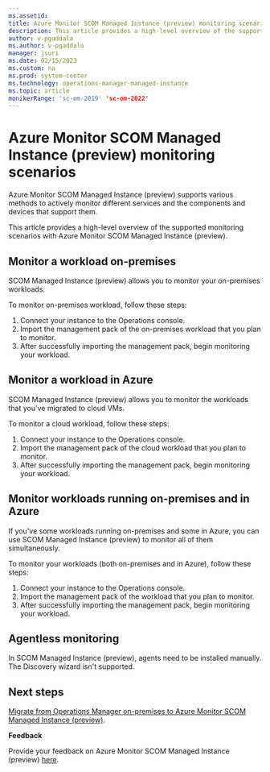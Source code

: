 ```yaml
---
ms.assetid: 
title: Azure Monitor SCOM Managed Instance (preview) monitoring scenarios
description: This article provides a high-level overview of the supported monitoring scenarios with Azure Monitor SCOM Managed Instance (preview).
author: v-pgaddala
ms.author: v-pgaddala
manager: jsuri
ms.date: 02/15/2023
ms.custom: na
ms.prod: system-center
ms.technology: operations-manager-managed-instance
ms.topic: article
monikerRange: 'sc-om-2019' 'sc-om-2022'
---
```


# Azure Monitor SCOM Managed Instance (preview) monitoring scenarios

Azure Monitor SCOM Managed Instance (preview) supports various methods to actively monitor different services and the components and devices that support them.

This article provides a high-level overview of the supported monitoring scenarios with Azure Monitor SCOM Managed Instance (preview).

## Monitor a workload on-premises

SCOM Managed Instance (preview) allows you to monitor your on-premises workloads. 

To monitor on-premises workload, follow these steps:

1. Connect your instance to the Operations console.
2. Import the management pack of the on-premises workload that you plan to monitor.
3. After successfully importing the management pack, begin monitoring your workload.

## Monitor a workload in Azure 

SCOM Managed Instance (preview) allows you to monitor the workloads that you've migrated to cloud VMs. 

To monitor a cloud workload, follow these steps:

1. Connect your instance to the Operations console.
2. Import the management pack of the cloud workload that you plan to monitor.
3. After successfully importing the management pack, begin monitoring your workload.

## Monitor workloads running on-premises and in Azure 

If you've some workloads running on-premises and some in Azure, you can use SCOM Managed Instance (preview) to monitor all of them simultaneously. 

To monitor your workloads (both on-premises and in Azure), follow these steps:

1. Connect your instance to the Operations console.
2. Import the management pack of the workload that you plan to monitor.
3. After successfully importing the management pack, begin monitoring your workload.

## Agentless monitoring 

In SCOM Managed Instance (preview), agents need to be installed manually. The Discovery wizard isn't supported. 

## Next steps

[Migrate from Operations Manager on-premises to Azure Monitor SCOM Managed Instance (preview)](migrate-to-operations-manager-managed-instance.md).

**Feedback**

Provide your feedback on Azure Monitor SCOM Managed Instance (preview) [here](https://forms.office.com/pages/responsepage.aspx?id=v4j5cvGGr0GRqy180BHbR8_G7TnWWL9AgnUEG-odf9BUNkhBQ0s4NUIxVTY5UjBSUzhENUZVNlNVUS4u).
